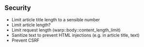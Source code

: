 ## Security

- Limit article title length to a sensible number
- Limit article length?
- Limit request length (warp::body::content_length_limit)
- Sanitize text to prevent HTML injections (e.g. in article title, text)
- Prevent CSRF

